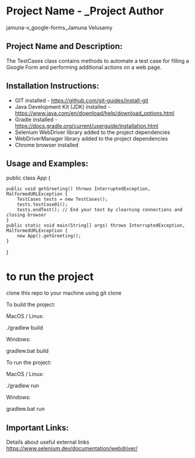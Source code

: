 # Project Name - _Project Author 
jamuna-v_google-forms_Jamuna Velusamy

## Project Name and Description:
The TestCases class contains methods to automate a test case for filling a Google Form and performing additional actions on a web page.

## Installation Instructions:
- GIT installed - https://github.com/git-guides/install-git
- Java Development Kit (JDK) installed - https://www.java.com/en/download/help/download_options.html
- Gradle installed - https://docs.gradle.org/current/userguide/installation.html
- Selenium WebDriver library added to the project dependencies
- WebDriverManager library added to the project dependencies
- Chrome browser installed

## Usage and Examples:

public class App {

    public void getGreeting() throws InterruptedException, MalformedURLException {
        TestCases tests = new TestCases(); 
        tests.testCase01();
        tests.endTest(); // End your test by clearning connections and closing browser
    }
    public static void main(String[] args) throws InterruptedException, MalformedURLException {
        new App().getGreeting();
    }
}
# to run the project
clone this repo to your machine using git clone

To build the project:
 
MacOS / Linux:

./gradlew build

Windows:

gradlew.bat build

To run the project:

MacOS / Linux:

./gradlew run

Windows:

gradlew.bat run

## Important Links:
Details about useful external links
https://www.selenium.dev/documentation/webdriver/